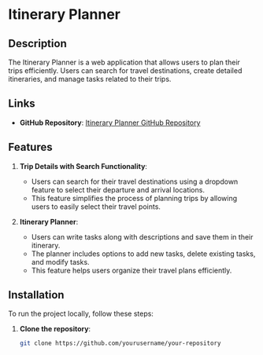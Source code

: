 # Itinerary Planner

## Description
The Itinerary Planner is a web application that allows users to plan their trips efficiently. Users can search for travel destinations, create detailed itineraries, and manage tasks related to their trips.

## Links
- **GitHub Repository**: [Itinerary Planner GitHub Repository](https://github.com/AbhijeetMITWPU/mtm-frontend-Abhijeet-Singh)


## Features

1. **Trip Details with Search Functionality**:
   - Users can search for their travel destinations using a dropdown feature to select their departure and arrival locations.
   - This feature simplifies the process of planning trips by allowing users to easily select their travel points.
  
   

2. **Itinerary Planner**:
   - Users can write tasks along with descriptions and save them in their itinerary.
   - The planner includes options to add new tasks, delete existing tasks, and modify tasks.
   - This feature helps users organize their travel plans efficiently.


## Installation
To run the project locally, follow these steps:

1. **Clone the repository**:
   ```bash
   git clone https://github.com/yourusername/your-repository
